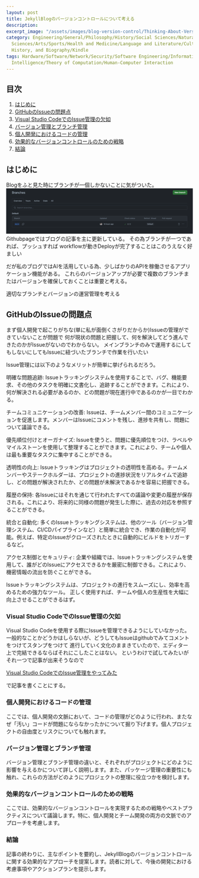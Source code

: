 ```yaml
---
layout: post
title: JekyllBlogのバージョンコントロールについて考える
description:
excerpt_image: "/assets/images/blog-version-control/Thinking-About-Version-Control-for-Blogs.png"
category: Engineering/General/Philosophy/History/Social Sciences/Natural Sciences/Applied
  Sciences/Arts/Sports/Health and Medicine/Language and Literature/Culture and Education/Geography,
  History, and Biography/Kindle
tags: Hardware/Software/Network/Security/Software Engineering/Information Systems/Artificial
  Intelligence/Theory of Computation/Human-Computer Interaction
---
```


## 目次

1. [はじめに](#はじめに)
2. [GitHubのIssueの問題点](#githubのissueの問題点)
3. [Visual Studio CodeでのIssue管理の欠如](#visual-studio-codeでのissue管理の欠如)
4. [バージョン管理とブランチ管理](#バージョン管理とブランチ管理)
5. [個人開発におけるコードの管理](#個人開発におけるコードの管理)
6. [効果的なバージョンコントロールのための戦略](#効果的なバージョンコントロールのための戦略)
7. [結論](#結論)


## はじめに

Blogをふと見た時にブランチが一個しかないことに気がついた。
![Alt text](../assets/images/blog-version-control/image.png)
Githubpageではブログの記事を主に更新している。
その為ブランチが一つであれば、プッシュすれば
workflowが動きDeployが完了することはこのうえなく好ましい

だが私のブログではAIを活用している為、少しばかりのAPIを稼働させるアプリケーション機能がある。
これらのバージョンアップが必要で複数のブランチまたはバージョンを確保しておくことは重要と考える。

適切なブランチとバージョンの運営管理を考える

## GitHubのIssueの問題点

まず個人開発で起こりがちな(単に私が面倒くさがりだからか)Issueの管理ができていないことが問題で
何が現状の問題と把握して、何を解決してどう進んできたのかがIssueがないのでわからない。
メインブランチのみで運用するにしてもしないにしてもIssueに紐づいたブランチで作業を行いたい

Issue管理には以下のようなメリットが簡単に挙げられるだろう。

明確な問題追跡: Issueトラッキングシステムを使用することで、バグ、機能要求、その他のタスクを明確に文書化し、追跡することができます。これにより、何が解決される必要があるのか、どの問題が現在進行中であるのかが一目でわかる。

チームコミュニケーションの改善: Issueは、チームメンバー間のコミュニケーションを促進します。メンバーはIssueにコメントを残し、進捗を共有し、問題について議論できる。

優先順位付けとオーガナイズ: Issueを使うと、問題に優先順位をつけ、ラベルやマイルストーンを使用して整理することができます。これにより、チームや個人は最も重要なタスクに集中することができる。

透明性の向上: Issueトラッキングはプロジェクトの透明性を高める。チームメンバーやステークホルダーは、プロジェクトの進捗状況をリアルタイムで追跡し、どの問題が解決されたか、どの問題が未解決であるかを容易に把握できる。

履歴の保持: 各Issueにはそれを通じて行われたすべての議論や変更の履歴が保存される。これにより、将来的に同様の問題が発生した際に、過去の対応を参照することができる。

統合と自動化: 多くのIssueトラッキングシステムは、他のツール（バージョン管理システム、CI/CDパイプラインなど）と簡単に統合でき、作業の自動化が可能。例えば、特定のIssueがクローズされたときに自動的にビルドをトリガーするなど。

アクセス制御とセキュリティ: 企業や組織では、Issueトラッキングシステムを使用して、誰がどのIssueにアクセスできるかを厳密に制御できる。これにより、機密情報の流出を防ぐことができる。

Issueトラッキングシステムは、プロジェクトの進行をスムーズにし、効率を高めるための強力なツール。
正しく使用すれば、チームや個人の生産性を大幅に向上させることができるはず。

### Visual Studio CodeでのIssue管理の欠如

Visual Studio Codeを使用する際にIssueを管理できるようにしていなかった。
一般的なことかどうかはしらないが、どうしてもIssueはgithubでみてコメントをつけてスタンプをつけて
進行していく文化のままきていたので、エディター上で完結できるならばそれにこしたことはない。
というわけで試してみたいがそれ一つで記事が出来そうなので

[Visual Studio CodeでのIssue管理をやってみた](Issue-management-in-Visual-Studio-Code)

で記事を書くことにする。

### 個人開発におけるコードの管理
ここでは、個人開発の文脈において、コードの管理がどのように行われ、またなぜ「汚い」コードが問題にならなかったかについて掘り下げます。個人プロジェクトの自由度とリスクについても触れます。

### バージョン管理とブランチ管理
バージョン管理とブランチ管理の違いと、それぞれがプロジェクトにどのように影響を与えるかについて詳しく説明します。また、パッケージ管理の重要性にも触れ、これらの方法がどのようにプロジェクトの整理に役立つかを検討します。



### 効果的なバージョンコントロールのための戦略
ここでは、効果的なバージョンコントロールを実現するための戦略やベストプラクティスについて議論します。特に、個人開発とチーム開発の両方の文脈でのアプローチを考慮します。

### 結論
記事の終わりに、主なポイントを要約し、JekyllBlogのバージョンコントロールに関する効果的なアプローチを提案します。読者に対して、今後の開発における考慮事項やアクションプランを提示します。


